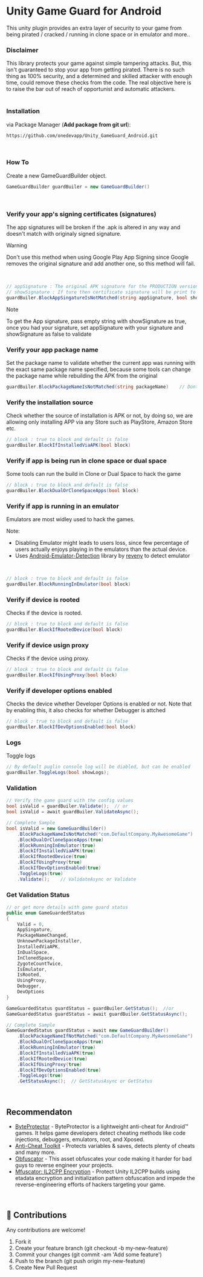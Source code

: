 # Unity Game Guard for Android
This unity plugin provides an extra layer of security to your game from being pirated / cracked / running in clone space or in emulator and more.. 


### Disclaimer
This library protects your game against simple tampering attacks. But, this isn't guaranteed to stop your app from getting pirated. There is no such thing as 100% security, and a determined and skilled attacker with enough time, could remove these checks from the code. The real objective here is to raise the bar out of reach of opportunist and automatic attackers.
<br><br>

### Installation
via Package Manager (**Add package from git url**):
```
https://github.com/onedevapp/Unity_GameGuard_Android.git
```
<br>

### How To

Create a new GameGuardBuilder object.

```C#
GameGuardBuilder guardBuiler = new GameGuardBuilder()
```
<br>

### Verify your app's signing certificates (signatures)
The app signatures will be broken if the .apk is altered in any way and doesn't match with originaly signed signature.

> [!Warning]
> Don't use this method when using Google Play App Signing since Google removes the original signature and add another one, so this method will fail.

<br>

```C#
// appSignature : The original APK signature for the PRODUCTION version, empty value will not validate signature
// showSignature : If ture then certificate signature will be print to the logcat.
guardBuiler.BlockAppSingatureIsNotMatched(string appSignature, bool showSignature = false)
```

> [!Note]
> To get the App signature, pass empty string with showSignature as true, once you had your signature, set appSignature with your signature and showSignature as false to validate


### Verify your app package name
Set the package name to validate whether the current app was running with the exact same package name specified, because some tools can change the package name while rebuilding the APK from the original
<br>

```C#
guardBuiler.BlockPackageNameIsNotMatched(string packageName)    // Dont use Application.identifier, just Hardcode/pass the value from server
```

### Verify the installation source
Check whether the source of installation is APK or not, by doing so, we are allowing only installing APP via any Store such as PlayStore, Amazon Store etc.
<br>

```C#
// block : true to block and default is false
guardBuiler.BlockIfInstalledViaAPK(bool block)
```

### Verify if app is being run in clone space or dual space
Some tools can run the build in Clone or Dual Space to hack the game 
<br>

```C#
// block : true to block and default is false
guardBuiler.BlockDualOrCloneSpaceApps(bool block)
```

### Verify if app is running in an emulator
Emulators are most widley used to hack the games.
<br>

Note: 
* Disabling Emulator might leads to users loss, since few percentage of users actually enjoys playing in the emulators than the actual device.
* Uses [Android-Emulator-Detection](https://github.com/reveny/Android-Emulator-Detection.git) library by [reveny](https://github.com/reveny) to detect emulator 
<br>

```C#
// block : true to block and default is false
guardBuiler.BlockRunningInEmulator(bool block)
```

### Verify if device is rooted
Checks if the device is rooted. 
<br>

```C#
// block : true to block and default is false
guardBuiler.BlockIfRootedDevice(bool block)
```

### Verify if device usign proxy
Checks if the device using proxy.
<br>

```C#
// block : true to block and default is false
guardBuiler.BlockIfUsingProxy(bool block)
```

### Verify if developer options enabled
Checks the device whether Developer Options is enabled or not. Note that by enabling this, it also checks for whether Debugger is attched
<br>

```C#
// block : true to block and default is false
guardBuiler.BlockIfDevOptionsEnabled(bool block)
```


### Logs
Toggle logs

```C#
// By default puglin console log will be diabled, but can be enabled
guardBuiler.ToggleLogs(bool showLogs);
```

### Validation

```C#
// Verify the game guard with the config values
bool isValid = guardBuiler.Validate();  // or
bool isValid = await guardBuiler.ValidateAsync();

// Complete Sample
bool isValid = new GameGuardBuilder()
    .BlockPackageNameIsNotMatched("com.DefaultCompany.MyAwesomeGame")   // Dont use Application.identifier, just Hardcode the package name
    .BlockDualOrCloneSpaceApps(true)
    .BlockRunningInEmulator(true)
    .BlockIfInstalledViaAPK(true)
    .BlockIfRootedDevice(true)
    .BlockIfUsingProxy(true)
    .BlockIfDevOptionsEnabled(true)
    .ToggleLogs(true)
    .Validate();    // ValidateAsync or Validate
```

### Get Validation Status

```C#
// or get more details with game guard status
public enum GameGuardedStatus
{
    Valid = 0,
    AppSingature,
    PackageNameChanged,
    UnknownPackageInstaller,
    InstalledViaAPK,
    InDualSpace,
    InClonedSpace,
    ZygoteCountTwice,
    IsEmulator,
    IsRooted,
    UsingProxy,
    Debugger,
    DevOptions
}

GameGuardedStatus guardStatus = guardBuiler.GetStatus();  //or
GameGuardedStatus guardStatus = await guardBuiler.GetStatusAsync();

// Complete Sample
GameGuardedStatus guardStatus = await new GameGuardBuilder()
    .BlockPackageNameIfNotMatched("com.DefaultCompany.MyAwesomeGame")   // Dont use Application.identifier, just Hardcode the package name
    .BlockDualOrCloneSpaceApps(true)
    .BlockRunningInEmulator(true)
    .BlockIfInstalledViaAPK(true)
    .BlockIfRootedDevice(true)
    .BlockIfUsingProxy(true)
    .BlockIfDevOptionsEnabled(true)
    .ToggleLogs(true)
    .GetStatusAsync();  // GetStatusAsync or GetStatus

```
<br>

## Recommendaton
* [ByteProtector](https://assetstore.unity.com/packages/tools/utilities/byteprotector-mobile-anti-cheat-286004) - ByteProtector is a lightweight anti-cheat for Android™ games. It helps game developers detect cheating methods like code injections, debuggers, emulators, root, and Xposed.
* [Anti-Cheat Toolkit](https://assetstore.unity.com/packages/tools/utilities/anti-cheat-toolkit-2023-202695) - Protects variables & saves, detects plenty of cheats and many more.
* [Obfuscator](https://assetstore.unity.com/packages/tools/utilities/obfuscator-48919) - This asset obfuscates your code making it harder for bad guys to reverse engineer your projects.
* [Mfuscator: IL2CPP Encryption](https://assetstore.unity.com/packages/tools/utilities/mfuscator-il2cpp-encryption-256631) - Protect Unity IL2CPP builds using etadata encryption and initialization pattern obfuscation and impede the reverse-engineering efforts of hackers targeting your game.

<br>

## :open_hands: Contributions
Any contributions are welcome!

1. Fork it
2. Create your feature branch (git checkout -b my-new-feature)
3. Commit your changes (git commit -am 'Add some feature')
4. Push to the branch (git push origin my-new-feature)
5. Create New Pull Request

<br><br>

